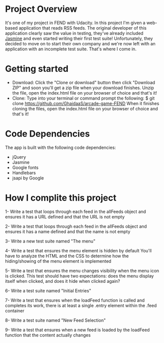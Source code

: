 # Project Overview

It's one of my project in FEND with Udacity. In this project I'm given a web-based application that reads RSS feeds. The original developer of this application clearly saw the value in testing, they've already included [Jasmine](http://jasmine.github.io/) and even started writing their first test suite! Unfortunately, they decided to move on to start their own company and we're now left with an application with an incomplete test suite. That's where I come in.

# Getting started
- Download: Click the "Clone or download" button then click "Download ZIP" and soon you'll get a zip file when your download finishes. Unzip the file, open the index.html file on your browser of choice and that's it!
- Clone: Type into your terminal or command prompt the following: $ git clone https://github.com/GhaidaaS/arcade-game-FEND When it finishes cloning the files, open the index.html file on your browser of choice and that's it!

# Code Dependencies
The app is built with the following code dependencies:

- jQuery
- Jasmine
- Google fonts
- Handlebars
- jsapi by Google

# How I complite this project

1- Write a test that loops through each feed in the allFeeds object and ensures it has a URL defined and that the URL is not empty

2- Write a test that loops through each feed in the allFeeds object and ensures it has a name defined and that the name is not empty 

3- Write a new test suite named "The menu"

4- Write a test that ensures the menu element is hidden by default
You'll have to analyze the HTML and the CSS to determine how the hiding/showing of the menu element is implemented

5- Write a test that ensures the menu changes visibility when the menu icon is clicked. This test should have two expectations: does the menu display itself when clicked, and does it hide when clicked again?

6- Write a test suite named "Initial Entries"

7- Write a test that ensures when the loadFeed function is called and completes its work, there is at least a single .entry element within the .feed container

8- Write a test suite named "New Feed Selection"

9- Write a test that ensures when a new feed is loaded by the loadFeed function that the content actually changes